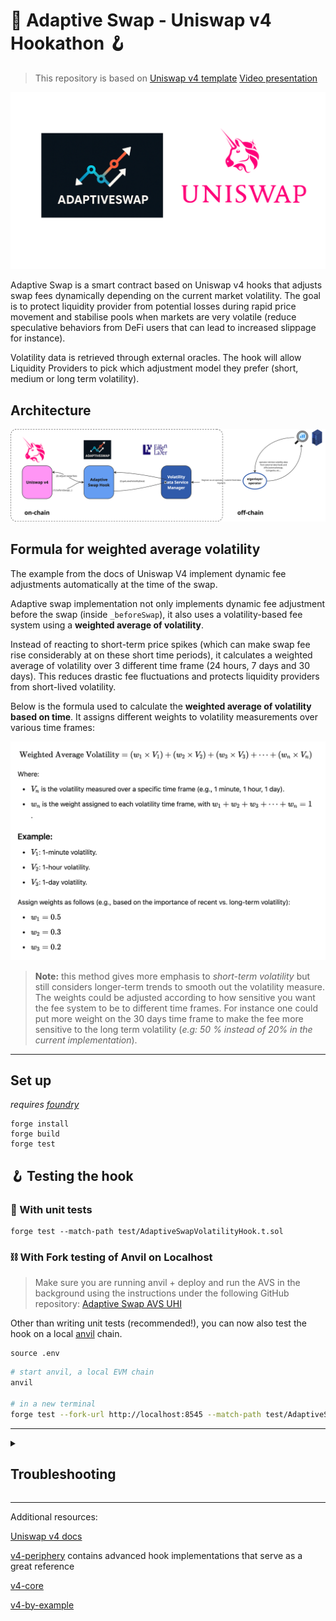 # 🦄 Adaptive Swap - Uniswap v4 Hookathon 🪝

> This repository is based on [Uniswap v4 template](https://github.com/uniswapfoundation/v4-template/generate)
> [Video presentation](https://www.loom.com/share/4f95779cad3b4871a3e631428ca6c686)

![Adaptive Swap logo](./images/adaptive-swap-hook-logo.png)

Adaptive Swap is a smart contract based on Uniswap v4 hooks that adjusts swap fees dynamically depending on the current market volatility. The goal is to protect liquidity provider from potential losses during rapid price movement and stabilise pools when markets are very volatile (reduce speculative behaviors from DeFi users that can lead to increased slippage for instance).

Volatility data is retrieved through external oracles. The hook will allow Liquidity Providers to pick which adjustment model they prefer (short, medium or long term volatility).

## Architecture


![Adaptive Swap architecture](./images/architecture.png)


## Formula for weighted average volatility

The example from the docs of Uniswap V4 implement dynamic fee adjustments automatically at the time of the swap. 

Adaptive swap implementation not only implements dynamic fee adjustment before the swap (inside `_beforeSwap`), it also uses a volatility-based fee system using a **weighted average of volatility**. 

Instead of reacting to short-term price spikes (which can make swap fee rise considerably at on these short time periods), it calculates a weighted average of volatility over 3 different time frame (24 hours, 7 days and 30 days). This reduces drastic fee fluctuations and protects liquidity providers from short-lived volatility.

Below is the formula used to calculate the **weighted average of volatility based on time**. It assigns different weights to volatility measurements over various time frames: 

![Math Formula for weighted average volatility](./images/weighted-volatility-formula.png)

> **Note:** this method gives more emphasis to _short-term volatility_ but still considers longer-term trends to smooth out the volatility measure. 
> The weights could be adjusted according to how sensitive you want the fee system to be to different time frames. For instance one could put more weight on the 30 days time frame to make the fee more sensitive to the long term volatility (_e.g: 50 % instead of 20% in the current implementation_).


<!-- 
Items to write:
- [] Show the hooks I override: `beforeSwap`, etc...
- [] Explain the tests I wrote
 -->

---


## Set up

*requires [foundry](https://book.getfoundry.sh)*

```
forge install
forge build
forge test
```

## 🪝 Testing the hook

### 🧪 With unit tests

```
forge test --match-path test/AdaptiveSwapVolatilityHook.t.sol
```

### ⛓️ With Fork testing of Anvil on Localhost

> Make sure you are running anvil + deploy and run the AVS in the background using the instructions under the following GitHub repository: [Adaptive Swap AVS UHI](https://github.com/CJ42/adaptive-swap-avs-uhi)

Other than writing unit tests (recommended!), you can now also test the hook on a local [anvil](https://book.getfoundry.sh/anvil/) chain.

```
source .env
```

```bash
# start anvil, a local EVM chain
anvil

# in a new terminal
forge test --fork-url http://localhost:8545 --match-path test/AdaptiveSwapVolatilityHookAnvil.t.sol -vv
```

<!-- TODO: make testing on Anvil work -->
<!-- ### ⛓️‍💥 Locally on Anvil

We will use the deployer addresses + private keys available with Anvil.

```bash
cp .env.example
source .env
```

You can now perform the following steps:

1. Deploy the `AdaptiveSwapHook` on Anvil chain

```bash
forge script script/01_DeployAdaptiveSwapHook.s.sol --rpc-url http://localhost:8545 --private-key $PRIVATE_KEY --broadcast
```

2. Create a pool and mint liquidity

```bash
forge script script/02_CreatePoolAndMintLiquidity.s.sol --rpc-url http://localhost:8545 --private-key $PRIVATE_KEY --broadcast
```

3. Add liquidity to the pool

```bash
forge script script/03_AddLiquidity.s.sol --rpc-url http://localhost:8545 --private-key $PRIVATE_KEY --broadcast
```

4. Finally perform a swap

```bash
forge script script/04_Swap.s.sol --rpc-url http://localhost:8545 --private-key $PRIVATE_KEY --broadcast
```

See [script/](script/) for hook deployment, pool creation, liquidity provision, and swapping. -->

---

<details>
<summary><h2>Troubleshooting</h2></summary>

### Updating to v4-template:latest

This template is actively maintained -- you can update the v4 dependencies, scripts, and helpers: 
```bash
git remote add template https://github.com/uniswapfoundation/v4-template
git fetch template
git merge template/main <BRANCH> --allow-unrelated-histories
```

### *Permission Denied*

When installing dependencies with `forge install`, Github may throw a `Permission Denied` error

Typically caused by missing Github SSH keys, and can be resolved by following the steps [here](https://docs.github.com/en/github/authenticating-to-github/connecting-to-github-with-ssh) 

Or [adding the keys to your ssh-agent](https://docs.github.com/en/authentication/connecting-to-github-with-ssh/generating-a-new-ssh-key-and-adding-it-to-the-ssh-agent#adding-your-ssh-key-to-the-ssh-agent), if you have already uploaded SSH keys

### Hook deployment failures

Hook deployment failures are caused by incorrect flags or incorrect salt mining

1. Verify the flags are in agreement:
    * `getHookCalls()` returns the correct flags
    * `flags` provided to `HookMiner.find(...)`
2. Verify salt mining is correct:
    * In **forge test**: the *deployer* for: `new Hook{salt: salt}(...)` and `HookMiner.find(deployer, ...)` are the same. This will be `address(this)`. If using `vm.prank`, the deployer will be the pranking address
    * In **forge script**: the deployer must be the CREATE2 Proxy: `0x4e59b44847b379578588920cA78FbF26c0B4956C`
        * If anvil does not have the CREATE2 deployer, your foundry may be out of date. You can update it with `foundryup`

</details>

---

Additional resources:

[Uniswap v4 docs](https://docs.uniswap.org/contracts/v4/overview)

[v4-periphery](https://github.com/uniswap/v4-periphery) contains advanced hook implementations that serve as a great reference

[v4-core](https://github.com/uniswap/v4-core)

[v4-by-example](https://v4-by-example.org)

